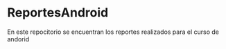 # ReportesAndroid
En este repocitorio se encuentran los reportes realizados para el curso de andorid
